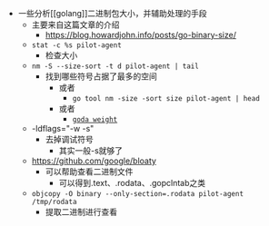 - 一些分析[[golang]]二进制包大小，并辅助处理的手段
	- 主要来自这篇文章的介绍
		- https://blog.howardjohn.info/posts/go-binary-size/
	- `stat -c %s pilot-agent`
		- 检查大小
	- `nm -S --size-sort -t d pilot-agent | tail`
		- 找到哪些符号占据了最多的空间
			- 或者
				- `go tool nm -size -sort size pilot-agent | head`
			- 或者
				- [`goda weight`](https://github.com/loov/goda)
	- -ldflags="-w -s"
		- 去掉调试符号
			- 其实一般-s就够了
	- https://github.com/google/bloaty
		- 可以帮助查看二进制文件
			- 可以得到.text、.rodata、.gopclntab之类
	- `objcopy -O binary --only-section=.rodata pilot-agent /tmp/rodata`
		- 提取二进制进行查看